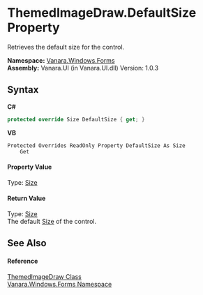 # ThemedImageDraw.DefaultSize Property 
 

Retrieves the default size for the control.

**Namespace:**&nbsp;<a href="c580cf52-4028-70db-28d0-f9b1abc03861">Vanara.Windows.Forms</a><br />**Assembly:**&nbsp;Vanara.UI (in Vanara.UI.dll) Version: 1.0.3

## Syntax

**C#**<br />
``` C#
protected override Size DefaultSize { get; }
```

**VB**<br />
``` VB
Protected Overrides ReadOnly Property DefaultSize As Size
	Get
```


#### Property Value
Type: <a href="http://msdn2.microsoft.com/en-us/library/bfwt6fe5" target="_blank">Size</a><br />

#### Return Value
Type: <a href="http://msdn2.microsoft.com/en-us/library/bfwt6fe5" target="_blank">Size</a><br />The default <a href="http://msdn2.microsoft.com/en-us/library/bfwt6fe5" target="_blank">Size</a> of the control.

## See Also


#### Reference
<a href="8b4d3bb7-4bd8-b541-d9c6-0a2f0afa2c3d">ThemedImageDraw Class</a><br /><a href="c580cf52-4028-70db-28d0-f9b1abc03861">Vanara.Windows.Forms Namespace</a><br />